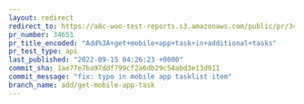 ```yaml
---
layout: redirect
redirect_to: https://a8c-woo-test-reports.s3.amazonaws.com/public/pr/34651/api/index.html
pr_number: 34651
pr_title_encoded: "Add%3A+get+mobile+app+task+in+additional+tasks"
pr_test_type: api
last_published: "2022-09-15 04:26:23 +0000"
commit_sha: 1ae77e7ba97ddf799cf2a6db29c54abd3e13d911
commit_message: "fix: typo in mobile app tasklist item"
branch_name: add/get-mobile-app-task
---
```

